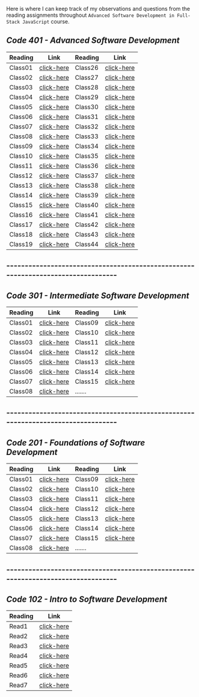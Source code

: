 
Here is where I can keep track of my observations and questions from the reading assignments throughout ```Advanced Software Development in Full-Stack JavaScript``` course.


## *Code 401 - Advanced Software Development*

Reading | Link | Reading | Link
------- | --------- | -------- | ----------
 Class01 | [click-here](https://qaisw96.github.io/reading-notes/401-class01) | Class26 | [click-here](https://qaisw96.github.io/reading-notes/401-class26)
 Class02 | [click-here](https://qaisw96.github.io/reading-notes/401-class02) | Class27 | [click-here](https://qaisw96.github.io/reading-notes/401-class27)
 Class03 | [click-here](https://qaisw96.github.io/reading-notes/401-class03) | Class28 | [click-here](https://qaisw96.github.io/reading-notes/401-class28)
 Class04 | [click-here](https://qaisw96.github.io/reading-notes/401-class04) | Class29 | [click-here](https://qaisw96.github.io/reading-notes/401-class29)
 Class05 | [click-here](https://qaisw96.github.io/reading-notes/401-class05) | Class30 | [click-here](https://qaisw96.github.io/reading-notes/401-class30)
 Class06 | [click-here](https://qaisw96.github.io/reading-notes/401-class06) | Class31 | [click-here](https://qaisw96.github.io/reading-notes/401-class31)
 Class07 | [click-here](https://qaisw96.github.io/reading-notes/401-class07) | Class32 | [click-here](https://qaisw96.github.io/reading-notes/401-class32)
 Class08 | [click-here](https://qaisw96.github.io/reading-notes/401-class08) | Class33 | [click-here](https://qaisw96.github.io/reading-notes/401-class33)
 Class09 | [click-here](https://qaisw96.github.io/reading-notes/401-class09) | Class34 | [click-here](https://qaisw96.github.io/reading-notes/401-class34)
 Class10 | [click-here](https://qaisw96.github.io/reading-notes/401-class10) | Class35 | [click-here](https://qaisw96.github.io/reading-notes/401-class35)
 Class11 | [click-here](https://qaisw96.github.io/reading-notes/401-class11) | Class36 | [click-here](https://qaisw96.github.io/reading-notes/401-class36)
 Class12 | [click-here](https://qaisw96.github.io/reading-notes/401-class12) | Class37 | [click-here](https://qaisw96.github.io/reading-notes/401-class37)
 Class13 | [click-here](https://qaisw96.github.io/reading-notes/401-class13) | Class38 | [click-here](https://qaisw96.github.io/reading-notes/401-class38)
 Class14 | [click-here](https://qaisw96.github.io/reading-notes/401-class14) | Class39 | [click-here](https://qaisw96.github.io/reading-notes/401-class39)
 Class15 | [click-here](https://qaisw96.github.io/reading-notes/401-class15) | Class40 | [click-here]()
 Class16 | [click-here](https://qaisw96.github.io/reading-notes/401-class16) | Class41 | [click-here](https://qaisw96.github.io/reading-notes/401-class41)
 Class17 | [click-here](https://qaisw96.github.io/reading-notes/401-class17) | Class42 | [click-here]()
 Class18 | [click-here](https://qaisw96.github.io/reading-notes/401-class18) | Class43 | [click-here]()
 Class19 | [click-here](https://qaisw96.github.io/reading-notes/401-class19) | Class44 | [click-here]()

## ---------------------------------------------------------------------------------


## *Code 301 - Intermediate Software Development*

Reading | Link | Reading | Link
------- | --------- | -------- | ----------
 Class01 | [click-here](https://qaisw96.github.io/reading-notes/day-01) | Class09 | [click-here](https://qaisw96.github.io/reading-notes/day-09)
 Class02 | [click-here](https://qaisw96.github.io/reading-notes/day-02) | Class10 | [click-here](https://qaisw96.github.io/reading-notes/day-10)
 Class03 | [click-here](https://qaisw96.github.io/reading-notes/day-03) | Class11 | [click-here](https://qaisw96.github.io/reading-notes/day-11)
 Class04 | [click-here](https://qaisw96.github.io/reading-notes/day-04) | Class12 | [click-here](https://qaisw96.github.io/reading-notes/day-12)
 Class05 | [click-here](https://qaisw96.github.io/reading-notes/day-05) | Class13 | [click-here](https://qaisw96.github.io/reading-notes/day-13)
 Class06 | [click-here](https://qaisw96.github.io/reading-notes/day-06) | Class14 | [click-here](https://qaisw96.github.io/reading-notes/day-14)
 Class07 | [click-here](https://qaisw96.github.io/reading-notes/day-07) | Class15 | [click-here](https://qaisw96.github.io/reading-notes/day-15)
 Class08 | [click-here](https://qaisw96.github.io/reading-notes/day-08) | .......


## ---------------------------------------------------------------------------------



## *Code 201 - Foundations of Software Development* 

Reading | Link | Reading | Link
------- | --------- | -------- | ----------
 Class01 | [click-here](https://qaisw96.github.io/reading-notes/class-01) | Class09 | [click-here](https://qaisw96.github.io/reading-notes/class-09)
 Class02 | [click-here](https://qaisw96.github.io/reading-notes/class-02) | Class10 | [click-here](https://qaisw96.github.io/reading-notes/class-10)
 Class03 | [click-here](https://qaisw96.github.io/reading-notes/class-03) | Class11 | [click-here](https://qaisw96.github.io/reading-notes/class-11)
 Class04 | [click-here](https://qaisw96.github.io/reading-notes/class-04) | Class12 | [click-here](https://qaisw96.github.io/reading-notes/class-12)
 Class05 | [click-here](https://qaisw96.github.io/reading-notes/class-05) | Class13 | [click-here](https://qaisw96.github.io/reading-notes/class-13)
 Class06 | [click-here](https://qaisw96.github.io/reading-notes/class-06) | Class14 | [click-here](https://qaisw96.github.io/reading-notes/class-14)
 Class07 | [click-here](https://qaisw96.github.io/reading-notes/class-07) | Class15 | [click-here](https://qaisw96.github.io/reading-notes/class-15)
 Class08 | [click-here](https://qaisw96.github.io/reading-notes/class-08) | .......





## ---------------------------------------------------------------------------------



## *Code 102 - Intro to Software Development* 

Reading | Link 
------- | ---------
Read1 | [click-here](https://qaisw96.github.io/reading-notes/read1) 
Read2 | [click-here](https://qaisw96.github.io/reading-notes/read2) 
Read3 | [click-here](https://qaisw96.github.io/reading-notes/read3) 
Read4 | [click-here](https://qaisw96.github.io/reading-notes/read4) 
Read5 | [click-here](https://qaisw96.github.io/reading-notes/read5) 
Read6 | [click-here](https://qaisw96.github.io/reading-notes/read6) 
Read7 | [click-here](https://qaisw96.github.io/reading-notes/read7) 

